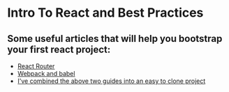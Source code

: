 # Intro To React and Best Practices

## Some useful articles that will help you bootstrap your first react project:
- [React Router](https://medium.com/@pshrmn/a-simple-react-router-v4-tutorial-7f23ff27adf)
- [Webpack and babel](https://www.robinwieruch.de/minimal-react-webpack-babel-setup/)
- [I've combined the above two guides into an easy to clone project](https://github.com/Jspsun/MinimalReactBoilerPlate)
